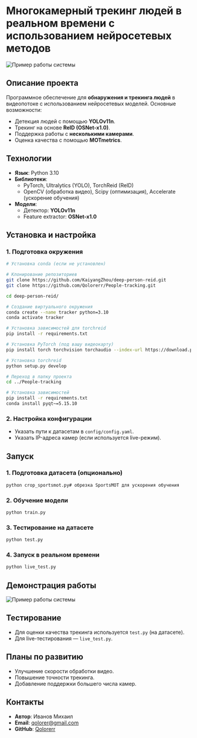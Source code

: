 # **Многокамерный трекинг людей в реальном времени с использованием нейросетевых методов**

![Пример работы системы](assets/demo.gif)

## **Описание проекта**
Программное обеспечение для **обнаружения и трекинга людей** в видеопотоке с использованием нейросетевых моделей.
Основные возможности:
- Детекция людей с помощью **YOLOv11n**.
- Трекинг на основе **ReID (OSNet-x1.0)**.
- Поддержка работы с **несколькими камерами**.
- Оценка качества с помощью **MOTmetrics**.

## **Технологии**
- **Язык**: Python 3.10
- **Библиотеки**:
  - PyTorch, Ultralytics (YOLO), TorchReid (ReID)
  - OpenCV (обработка видео), Scipy (оптимизация), Accelerate (ускорение обучения)
- **Модели**:
  - Детектор: **YOLOv11n**
  - Feature extractor: **OSNet-x1.0**

## **Установка и настройка**

### **1. Подготовка окружения**
```bash
# Установка conda (если не установлен)

# Клонирование репозиториев
git clone https://github.com/KaiyangZhou/deep-person-reid.git
git clone https://github.com/Qolorerr/People-tracking.git

cd deep-person-reid/

# Создание виртуального окружения
conda create --name tracker python=3.10
conda activate tracker

# Установка зависимостей для torchreid
pip install -r requirements.txt

# Установка PyTorch (под вашу видеокарту)
pip install torch torchvision torchaudio --index-url https://download.pytorch.org/whl/cu118# для CUDA 11.8

# Установка torchreid
python setup.py develop

# Переход в папку проекта
cd ../People-tracking

# Установка зависимостей
pip install -r requirements.txt
conda install pyqt~=5.15.10

```

### **2. Настройка конфигурации**
- Указать пути к датасетам в `config/config.yaml`.
- Указать IP-адреса камер (если используется live-режим).

## **Запуск**

### **1. Подготовка датасета (опционально)**
```bash
python crop_sportsmot.py# обрезка SportsMOT для ускорения обучения
```

### **2. Обучение модели**
```bash
python train.py
```

### **3. Тестирование на датасете**
```bash
python test.py
```

### **4. Запуск в реальном времени**
```bash
python live_test.py
```

## **Демонстрация работы**
![Пример работы системы](assets/demo.gif)

## **Тестирование**
- Для оценки качества трекинга используется `test.py` (на датасете).
- Для live-тестирования — `live_test.py`.

## **Планы по развитию**
- Улучшение скорости обработки видео.
- Повышение точности трекинга.
- Добавление поддержки большего числа камер.

## **Контакты**
- **Автор**: Иванов Михаил 
- **Email**: [qolorer@gmail.com](mailto:qolorer@gmail.com)
- **GitHub**: [Qolorerr](https://github.com/Qolorerr)
